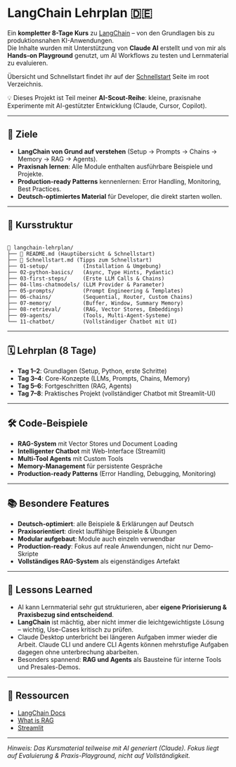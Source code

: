 # LangChain Lehrplan 🇩🇪

Ein **kompletter 8-Tage Kurs** zu [LangChain](https://python.langchain.com/) – von den Grundlagen bis zu produktionsnahen KI-Anwendungen.  
Die Inhalte wurden mit Unterstützung von **Claude AI** erstellt und von mir als **Hands-on Playground** genutzt, um AI Workflows zu testen und Lernmaterial zu evaluieren.

Übersicht und Schnellstart findet ihr auf der [Schnellstart](Schnellstart.md) Seite im root Verzeichnis.

💡 Dieses Projekt ist Teil meiner **AI-Scout-Reihe**: kleine, praxisnahe Experimente mit AI-gestützter Entwicklung (Claude, Cursor, Copilot).  

---

## 🎯 Ziele
- **LangChain von Grund auf verstehen** (Setup → Prompts → Chains → Memory → RAG → Agents).  
- **Praxisnah lernen**: Alle Module enthalten ausführbare Beispiele und Projekte.  
- **Production-ready Patterns** kennenlernen: Error Handling, Monitoring, Best Practices.  
- **Deutsch-optimiertes Material** für Developer, die direkt starten wollen.  

---

## 📂 Kursstruktur

```

📁 langchain-lehrplan/
├── 📄 README.md (Hauptübersicht & Schnellstart)
├── 📄 Schnellstart.md (Tipps zum Schnellstart)
├── 01-setup/           (Installation & Umgebung)
├── 02-python-basics/   (Async, Type Hints, Pydantic)
├── 03-first-steps/     (Erste LLM Calls & Chains)
├── 04-llms-chatmodels/ (LLM Provider & Parameter)
├── 05-prompts/         (Prompt Engineering & Templates)
├── 06-chains/          (Sequential, Router, Custom Chains)
├── 07-memory/          (Buffer, Window, Summary Memory)
├── 08-retrieval/       (RAG, Vector Stores, Embeddings)
├── 09-agents/          (Tools, Multi-Agent-Systeme)
└── 11-chatbot/         (Vollständiger Chatbot mit UI)

```

---

## 🗓️ Lehrplan (8 Tage)

- **Tag 1–2**: Grundlagen (Setup, Python, erste Schritte)  
- **Tag 3–4**: Core-Konzepte (LLMs, Prompts, Chains, Memory)  
- **Tag 5–6**: Fortgeschritten (RAG, Agents)  
- **Tag 7–8**: Praktisches Projekt (vollständiger Chatbot mit Streamlit-UI)  

---

## 🛠️ Code-Beispiele

- **RAG-System** mit Vector Stores und Document Loading  
- **Intelligenter Chatbot** mit Web-Interface (Streamlit)  
- **Multi-Tool Agents** mit Custom Tools  
- **Memory-Management** für persistente Gespräche  
- **Production-ready Patterns** (Error Handling, Debugging, Monitoring)  

---

## 📚 Besondere Features
- **Deutsch-optimiert**: alle Beispiele & Erklärungen auf Deutsch  
- **Praxisorientiert**: direkt lauffähige Beispiele & Übungen  
- **Modular aufgebaut**: Module auch einzeln verwendbar  
- **Production-ready**: Fokus auf reale Anwendungen, nicht nur Demo-Skripte  
- **Vollständiges RAG-System** als eigenständiges Artefakt  

---

## 📝 Lessons Learned 
- AI kann Lernmaterial sehr gut strukturieren, aber **eigene Priorisierung & Praxisbezug sind entscheidend**.  
- **LangChain** ist mächtig, aber nicht immer die leichtgewichtigste Lösung – wichtig, Use-Cases kritisch zu prüfen.  
- Claude Desktop unterbricht bei längeren Aufgaben immer wieder die Arbeit. Claude CLI und andere CLI Agents können mehrstufige Aufgaben dagegen ohne unterbrechung abarbeiten.
- Besonders spannend: **RAG und Agents** als Bausteine für interne Tools und Presales-Demos.  

---

## 🔗 Ressourcen
- [LangChain Docs](https://python.langchain.com/)  
- [What is RAG](https://blogs.nvidia.com/blog/what-is-retrieval-augmented-generation/)  
- [Streamlit](https://streamlit.io/)  

---
*Hinweis: Das Kursmaterial teilweise mit AI generiert (Claude). Fokus liegt auf Evaluierung & Praxis-Playground, nicht auf Vollständigkeit.*



